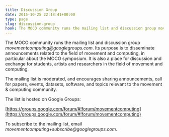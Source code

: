 ```yaml
---
title: Discussion Group
date: 2015-10-25 22:18:41+00:00
type: page
slug: discussion-group
hook: The MOCO community runs the mailing list and discussion group movementcomputing@googlegroups.com. Its purpose is to disseminate announcements related to the field of movement and computing, in particular about the MOCO symposium.
---
```


The MOCO community runs the mailing list and discussion group _movementcomputing@googlegroups.com_. Its purpose is to disseminate announcements related to the field of movement and computing, in particular about the MOCO symposium. It is also a place for discussion and exchange for students, artists and researchers in the field of movement and computing.

The mailing list is moderated, and encourages sharing announcements, call for papers, events, datasets, software, and topics relevant to the movement & computing community.

The list is hosted on Google Groups:

[https://groups.google.com/forum/#!forum/movementcomputing](https://groups.google.com/forum/#!forum/movementcomputing)

To subscribe to the mailing list, email _movementcomputing+subscribe@googlegroups.com_.
